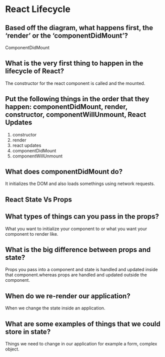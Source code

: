 # React Lifecycle

## Based off the diagram, what happens first, the ‘render’ or the ‘componentDidMount’?

ComponentDidMount

## What is the very first thing to happen in the lifecycle of React?

The constructor for the react component is called and the mounted.

## Put the following things in the order that they happen: componentDidMount, render, constructor, componentWillUnmount, React Updates

1. constructor
2. render
3. react updates
4. componentDidMount
5. componentWillUnmount

## What does componentDidMount do?

 It initializes the DOM and also loads somethings using network requests.

## React State Vs Props

## What types of things can you pass in the props?

What you want to initialize your component to or what you want your component to render like.

## What is the big difference between props and state?

Props you pass into a component and state is handled and updated inside that component.whereas props are handled and updated outside the component.

## When do we re-render our application?

When we change the state inside an application.

## What are some examples of things that we could store in state?

Things we need to change in our application for example a form, complex object.
